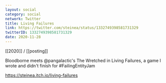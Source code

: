 ```yaml
---
layout: social
category: social
network: Twitter
title: Living Failures
link: https://twitter.com/steinea/status/1332749398581731329
twitterID: 1332749398581731329
date: 2020-11-28
---
```


[[2020]] / [[posting]]

Bloodborne meets @pangalactic's The Wretched in Living Failures, a game I wrote and didn't finish for #FailingEntityJam

<https://steinea.itch.io/living-failures>
